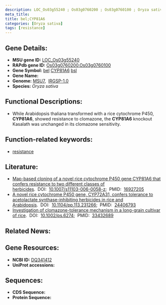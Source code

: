 ```yaml
---
description: LOC_Os03g55240 ; Os03g0760200 ; Os03g0760100 ; Oryza sativa
meta_title:
title: bel;CYP81A6
categories: [Oryza sativa]
tags: [resistance]
---
```


## Gene Details:
- **MSU gene ID:** [LOC_Os03g55240](http://rice.uga.edu/cgi-bin/ORF_infopage.cgi?orf=LOC_Os03g55240)  
- **RAPdb gene ID:** [Os03g0760200](https://rapdb.dna.affrc.go.jp/locus/?name=Os03g0760200),[Os03g0760100](https://rapdb.dna.affrc.go.jp/locus/?name=Os03g0760100)  
- **Gene Symbol:** <u>bel</u>&nbsp;<u>CYP81A6</u>&nbsp;<u>bsl</u>
- **Gene Name:**
- **Genome:**  [MSU7](http://rice.uga.edu/),&nbsp;&nbsp;[IRGSP-1.0](https://rapdb.dna.affrc.go.jp/download/irgsp1.html)
- **Species:** *Oryza sativa*

## Functional Descriptions:
   - While Arabidopsis thaliana transformed with a rice cytochrome P450, **CYP81A6**, showed resistance to clomazone, the **CYP81A6** knockout Kasalath was unchanged in its clomazone sensitivity.

## Function-related keywords:
   - [resistance](/tags/resistance/)

## Literature:
   - [Map-based cloning of a novel rice cytochrome P450 gene CYP81A6 that confers resistance to two different classes of herbicides](https://www.doi.org/10.1007/s11103-006-0058-z).&nbsp;&nbsp;DOI:&nbsp;&nbsp;[10.1007/s11103-006-0058-z](https://www.doi.org/10.1007/s11103-006-0058-z);&nbsp;&nbsp;PMID:&nbsp;&nbsp;[16927205](https://pubmed.ncbi.nlm.nih.gov/16927205/)
   - [A novel rice cytochrome P450 gene, CYP72A31, confers tolerance to acetolactate synthase-inhibiting herbicides in rice and Arabidopsis](https://www.doi.org/10.1104/pp.113.231266).&nbsp;&nbsp;DOI:&nbsp;&nbsp;[10.1104/pp.113.231266](https://www.doi.org/10.1104/pp.113.231266);&nbsp;&nbsp;PMID:&nbsp;&nbsp;[24406793](https://pubmed.ncbi.nlm.nih.gov/24406793/)
   - [Investigation of clomazone-tolerance mechanism in a long-grain cultivar of rice](https://www.doi.org/10.1002/ps.6274).&nbsp;&nbsp;DOI:&nbsp;&nbsp;[10.1002/ps.6274](https://www.doi.org/10.1002/ps.6274);&nbsp;&nbsp;PMID:&nbsp;&nbsp;[33432689](https://pubmed.ncbi.nlm.nih.gov/33432689/)

## Related News:

## Gene Resources:
- **NCBI ID:**  [DQ341412](http://www.ncbi.nlm.nih.gov/nuccore/DQ341412)
- **UniProt accessions:** [](https://www.uniprot.org/uniprotkb//entry)

## Sequences:
- **CDS Sequence:**
- **Protein Sequence:**
